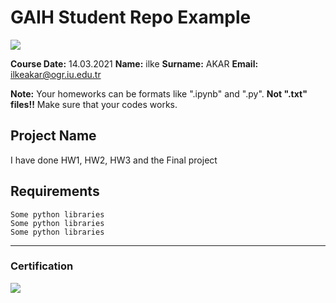# GAIH Student Repo Example
![](img/newlogo.png)

**Course Date:** 14.03.2021 
**Name:** ilke 
**Surname:** AKAR 
**Email:** ilkeakar@ogr.iu.edu.tr
  

**Note:** Your homeworks can be formats like ".ipynb" and ".py". **Not ".txt" files!!** Make sure that your codes works.  

## Project Name
I have done HW1, HW2, HW3 and the Final project

## Requirements
```
Some python libraries
Some python libraries
Some python libraries
```
---

### Certification
![](img/TopLearnerCertificate.png)

